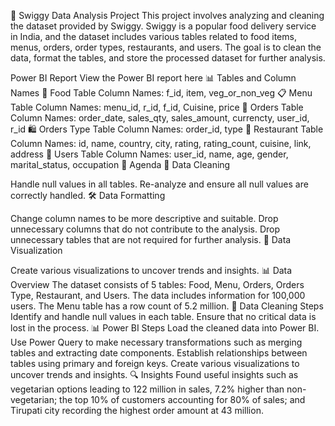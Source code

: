 🍔 Swiggy Data Analysis Project
This project involves analyzing and cleaning the dataset provided by Swiggy. Swiggy is a popular food delivery service in India, and the dataset includes various tables related to food items, menus, orders, order types, restaurants, and users. The goal is to clean the data, format the tables, and store the processed dataset for further analysis.

Power BI Report
View the Power BI report here
📊 Tables and Column Names
🍲 Food Table
Column Names: f_id, item, veg_or_non_veg
📋 Menu Table
Column Names: menu_id, r_id, f_id, Cuisine, price
📝 Orders Table
Column Names: order_date, sales_qty, sales_amount, currencty, user_id, r_id
🛍️ Orders Type Table
Column Names: order_id, type
🍴 Restaurant Table
Column Names: id, name, country, city, rating, rating_count, cuisine, link, address
👥 Users Table
Column Names: user_id, name, age, gender, marital_status, occupation
📝 Agenda
🧹 Data Cleaning

Handle null values in all tables.
Re-analyze and ensure all null values are correctly handled.
🛠️ Data Formatting

Change column names to be more descriptive and suitable.
Drop unnecessary columns that do not contribute to the analysis.
Drop unnecessary tables that are not required for further analysis.
💾 Data Visualization

Create various visualizations to uncover trends and insights.
📊 Data Overview
The dataset consists of 5 tables: Food, Menu, Orders, Orders Type, Restaurant, and Users.
The data includes information for 100,000 users.
The Menu table has a row count of 5.2 million.
🧼 Data Cleaning Steps
Identify and handle null values in each table.
Ensure that no critical data is lost in the process.
📊 Power BI Steps
Load the cleaned data into Power BI.
Use Power Query to make necessary transformations such as merging tables and extracting date components.
Establish relationships between tables using primary and foreign keys.
Create various visualizations to uncover trends and insights.
🔍 Insights
Found useful insights such as vegetarian options leading to 122 million in sales, 7.2% higher than non-vegetarian; the top 10% of customers accounting for 80% of sales; and Tirupati city recording the highest order amount at 43 million.
